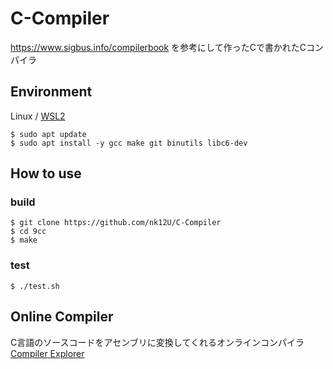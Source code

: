 # C-Compiler
https://www.sigbus.info/compilerbook を参考にして作ったCで書かれたCコンパイラ  

## Environment

Linux / [WSL2](https://learn.microsoft.com/ja-jp/windows/wsl/install)  
```
$ sudo apt update
$ sudo apt install -y gcc make git binutils libc6-dev
```

## How to use

### build
```
$ git clone https://github.com/nk12U/C-Compiler  
$ cd 9cc  
$ make
```

### test

`$ ./test.sh`

## Online Compiler

C言語のソースコードをアセンブリに変換してくれるオンラインコンパイラ  
[Compiler Explorer](https://godbolt.org/)
